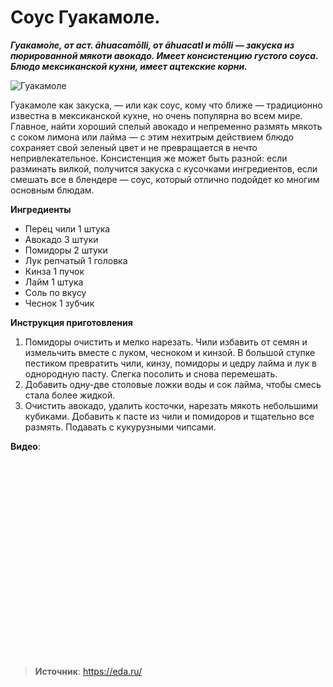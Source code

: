 # Соус Гуакамоле.

_**Гуакамо́ле, от аст. āhuacamōlli, от āhuacatl и mōlli — закуска из пюрированной мякоти авокадо. Имеет консистенцию густого соуса. Блюдо мексиканской кухни, имеет ацтекские корни.**_

![Гуакамоле](/images/Kulinar/Sous/guakamole.jpg 'Гуакамоле')

Гуакамоле как закуска, — или как соус, кому что ближе — традиционно известна в мексиканской кухне, но очень популярна во всем мире. Главное, найти хороший спелый авокадо и непременно размять мякоть с соком лимона или лайма — с этим нехитрым действием блюдо сохраняет свой зеленый цвет и не превращается в нечто непривлекательное. Консистенция же может быть разной: если разминать вилкой, получится закуска с кусочками ингредиентов, если смешать все в блендере — соус, который отлично подойдет ко многим основным блюдам.

**Ингредиенты**

- Перец чили 1 штука
- Авокадо 3 штуки
- Помидоры 2 штуки
- Лук репчатый 1 головка
- Кинза 1 пучок
- Лайм 1 штука
- Соль по вкусу
- Чеснок 1 зубчик

**Инструкция приготовления**

1. Помидоры очистить и мелко нарезать. Чили избавить от семян и измельчить вместе с луком, чесноком и кинзой. В большой ступке пестиком превратить чили, кинзу, помидоры и цедру лайма и лук в однородную пасту. Слегка посолить и снова перемешать.
2. Добавить одну-две столовые ложки воды и сок лайма, чтобы смесь стала более жидкой.
3. Очистить авокадо, удалить косточки, нарезать мякоть небольшими кубиками. Добавить к пасте из чили и помидоров и тщательно все размять. Подавать с кукурузными чипсами.

**Видео**:

<div class="youtube" id="PCJA8ZxYE3s" style="width: 560px; height: 315px;"></div>

> **Источник**: https://eda.ru/
